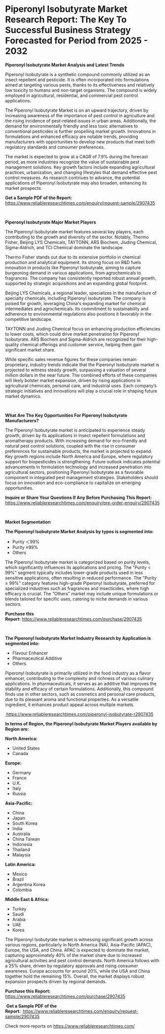 <p><h1>Piperonyl Isobutyrate Market Research Report: The Key To Successful Business Strategy Forecasted for Period from 2025 - 2032</h1></p><p><strong>Piperonyl Isobutyrate Market Analysis and Latest Trends</strong></p>
<p><p>Piperonyl Isobutyrate is a synthetic compound commonly utilized as an insect repellent and pesticide. It is often incorporated into formulations aimed at targeting various pests, thanks to its effectiveness and relatively low toxicity to humans and non-target organisms. The compound is widely employed in agricultural, residential, and commercial pest control applications.</p><p>The Piperonyl Isobutyrate Market is on an upward trajectory, driven by increasing awareness of the importance of pest control in agriculture and the rising incidence of pest-related issues in urban areas. Additionally, the demand for environmentally friendly and less toxic alternatives to conventional pesticides is further propelling market growth. Innovations in formulations and enhanced efficacy are notable trends, providing manufacturers with opportunities to develop new products that meet both regulatory standards and consumer preferences.</p><p>The market is expected to grow at a CAGR of 7.9% during the forecast period, as more industries recognize the value of sustainable pest management solutions. Key growth factors include expanding agricultural practices, urbanization, and changing lifestyles that demand effective pest control measures. As research continues to advance, the potential applications of Piperonyl Isobutyrate may also broaden, enhancing its market prospects.</p></p>
<p><strong>Get a Sample PDF of the Report:&nbsp;</strong> <a href="https://www.reliableresearchtimes.com/enquiry/request-sample/2907435?utm_campaign=2720&utm_medium=2&utm_source=Github&utm_content=ia&utm_term=12032025&utm_id=piperonyl-isobutyrate">https://www.reliableresearchtimes.com/enquiry/request-sample/2907435</a></p>
<p>&nbsp;</p>
<p><strong>Piperonyl Isobutyrate Major Market Players</strong></p>
<p><p>The Piperonyl Isobutyrate market features several key players, each contributing to the growth and diversity of the sector. Notably, Thermo Fisher, Beijing LYS Chemicals, TAYTONN, ARS Biochem, Jiuding Chemical, Sigma-Aldrich, and TCI Chemical dominate the landscape.</p><p>Thermo Fisher stands out due to its extensive portfolio in chemical production and analytical equipment. Its strong focus on R&D fuels innovation in products like Piperonyl Isobutyrate, aiming to capture burgeoning demand in various applications, from agrochemicals to fragrances. The company has consistently reported robust annual growth, supported by strategic acquisitions and an expanding global footprint.</p><p>Beijing LYS Chemicals, a regional leader, specializes in the manufacture of specialty chemicals, including Piperonyl Isobutyrate. The company is poised for growth, leveraging China's expanding market for chemical intermediates and agrochemicals. Its commitment to sustainability and adherence to environmental regulations also positions it favorably in the competitive landscape.</p><p>TAYTONN and Jiuding Chemical focus on enhancing production efficiencies to lower costs, which could drive market penetration for Piperonyl Isobutyrate. ARS Biochem and Sigma-Aldrich are recognized for their high-quality chemical offerings and customer service, helping them gain significant market share.</p><p>While specific sales revenue figures for these companies remain proprietary, industry trends indicate that the Piperonyl Isobutyrate market is projected to witness steady growth, surpassing a valuation of several million dollars in the near future. The combined efforts of these companies will likely bolster market expansion, driven by rising applications in agricultural chemicals, personal care, and industrial uses. Each company’s strategic initiatives and innovations will play a crucial role in shaping future market dynamics.</p></p>
<p>&nbsp;</p>
<p><strong>What Are The Key Opportunities For Piperonyl Isobutyrate Manufacturers?</strong></p>
<p><p>The Piperonyl Isobutyrate market is anticipated to experience steady growth, driven by its applications in insect repellent formulations and aromatherapy products. With increasing demand for eco-friendly and natural pest control solutions, coupled with the rise in consumer preferences for sustainable products, the market is projected to expand. Key growth regions include North America and Europe, where regulatory support for biopesticides is strengthening. Future outlook indicates potential advancements in formulation technology and increased penetration into agricultural sectors, positioning Piperonyl Isobutyrate as a favorable component in integrated pest management strategies. Stakeholders should focus on innovation and eco-compliance to capitalize on emerging opportunities.</p></p>
<p><strong>Inquire or Share Your Questions If Any Before Purchasing This Report:</strong> <a href="https://www.reliableresearchtimes.com/enquiry/pre-order-enquiry/2907435?utm_campaign=2720&utm_medium=2&utm_source=Github&utm_content=ia&utm_term=12032025&utm_id=piperonyl-isobutyrate">https://www.reliableresearchtimes.com/enquiry/pre-order-enquiry/2907435</a></p>
<p>&nbsp;</p>
<p><strong>Market Segmentation</strong></p>
<p><strong>The Piperonyl Isobutyrate Market Analysis by types is segmented into:</strong></p>
<p><ul><li>Purity ＜99%</li><li>Purity ≥99%</li><li>Others</li></ul></p>
<p><p>The Piperonyl Isobutyrate market is categorized based on purity levels, which significantly influences its applications and pricing. The "Purity < 99%" segment typically includes lower-grade products used in less sensitive applications, often resulting in reduced performance. The "Purity ≥ 99%" category features high-grade Piperonyl Isobutyrate, preferred for specialized industries such as fragrances and insecticides, where high efficacy is crucial. The "Others" market may include unique formulations or blends tailored for specific uses, catering to niche demands in various sectors.</p></p>
<p><strong>Purchase this Report:&nbsp;</strong><a href="https://www.reliableresearchtimes.com/purchase/2907435?utm_campaign=2720&utm_medium=2&utm_source=Github&utm_content=ia&utm_term=12032025&utm_id=piperonyl-isobutyrate">https://www.reliableresearchtimes.com/purchase/2907435</a></p>
<p>&nbsp;</p>
<p><strong>The Piperonyl Isobutyrate Market Industry Research by Application is segmented into:</strong></p>
<p><ul><li>Flavour Enhancer</li><li>Pharmaceutical Additive</li><li>Others</li></ul></p>
<p><p>Piperonyl Isobutyrate is primarily utilized in the food industry as a flavor enhancer, contributing to the complexity and richness of various culinary applications. In pharmaceuticals, it serves as an additive that improves the stability and efficacy of certain formulations. Additionally, this compound finds use in other sectors, such as cosmetics and personal care products, due to its pleasant aroma and functional properties. As a versatile ingredient, it enhances product appeal across multiple markets.</p></p>
<p><a href="https://www.reliableresearchtimes.com/piperonyl-isobutyrate-r2907435?utm_campaign=2720&utm_medium=2&utm_source=Github&utm_content=ia&utm_term=12032025&utm_id=piperonyl-isobutyrate">&nbsp;https://www.reliableresearchtimes.com/piperonyl-isobutyrate-r2907435</a></p>
<p><strong>In terms of Region, the Piperonyl Isobutyrate Market Players available by Region are:</strong></p>
<p>
    <p> <strong> North America: </strong>
        <ul>
            <li>United States</li>
            <li>Canada</li>
        </ul>
        </p> 
    <p> <strong> Europe: </strong>
        <ul>
            <li>Germany</li>
            <li>France</li>
            <li>U.K.</li>
            <li>Italy</li>
            <li>Russia</li>
        </ul>
        </p> 
    <p> <strong> Asia-Pacific: </strong>
        <ul>
            <li>China</li>
            <li>Japan</li>
            <li>South Korea</li>
            <li>India</li>
            <li>Australia</li>
            <li>China Taiwan</li>
            <li>Indonesia</li>
            <li>Thailand</li>
            <li>Malaysia</li>
        </ul>
        </p> 
    <p> <strong> Latin America: </strong>
        <ul>
            <li>Mexico</li>
            <li>Brazil</li>
            <li>Argentina Korea</li>
            <li>Colombia</li>
        </ul>
        </p> 
    <p> <strong> Middle East & Africa: </strong>
        <ul>
            <li>Turkey</li>
            <li>Saudi</li>
            <li>Arabia</li>
            <li>UAE</li>
            <li>Korea</li>
        </ul>
    </p>
    </p>
<p><p>The Piperonyl Isobutyrate market is witnessing significant growth across various regions, particularly in North America (NA), Asia-Pacific (APAC), Europe, the USA, and China. APAC is expected to dominate the market, capturing approximately 40% of the market share due to increased agricultural activities and pest control demands. North America follows with a 25% share, driven by regulatory approvals and rising consumer awareness. Europe accounts for around 20%, while the USA and China together hold the remaining 15%. Overall, the market displays robust expansion prospects driven by regional demands.</p></p>
<p><strong>Purchase this Report: </strong><a href="https://www.reliableresearchtimes.com/purchase/2907435?utm_campaign=2720&utm_medium=2&utm_source=Github&utm_content=ia&utm_term=12032025&utm_id=piperonyl-isobutyrate">https://www.reliableresearchtimes.com/purchase/2907435</a></p>
<p>&nbsp;<strong>Get a Sample PDF of the Report:&nbsp;&nbsp;</strong><a href="https://www.reliableresearchtimes.com/enquiry/request-sample/2907435?utm_campaign=2720&utm_medium=2&utm_source=Github&utm_content=ia&utm_term=12032025&utm_id=piperonyl-isobutyrate">https://www.reliableresearchtimes.com/enquiry/request-sample/2907435</a></p>
<p><strong></strong></p>
<p>Check more reports on <a href="https://www.reliableresearchtimes.com/?utm_campaign=2720&utm_medium=2&utm_source=Github&utm_content=ia&utm_term=12032025&utm_id=piperonyl-isobutyrate">https://www.reliableresearchtimes.com/</a></p>